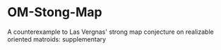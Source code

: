 # OM-Stong-Map
A counterexample to Las Vergnas' strong map conjecture on realizable oriented matroids: supplementary
